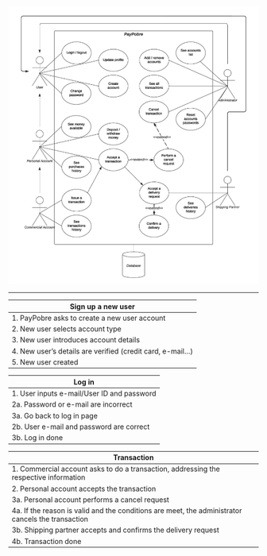 ![unknown](uploads/45005cae7f06105462eeb9321455aaef/unknown.png)

---

| Sign up a new user |
|--------------------|
| 1. PayPobre asks to create a new user account |
| 2. New user selects account type |
| 3. New user introduces account details |
| 4. New user’s details are verified (credit card, e-mail…) |
| 5. New user created |

| Log in |
|--------|
| 1. User inputs e-mail/User ID and password |
| 2a. Password or e-mail are incorrect |
| 3a. Go back to log in page |
| 2b. User e-mail and password are correct |
| 3b. Log in done |

| Transaction |
|-------------|
| 1. Commercial account asks to do a transaction, addressing the respective information |
| 2. Personal account accepts the transaction |
| 3a. Personal account performs a cancel request |
| 4a. If the reason is valid and the conditions are meet, the administrator cancels the transaction |
| 3b. Shipping partner accepts and confirms the delivery request |
| 4b. Transaction done |
